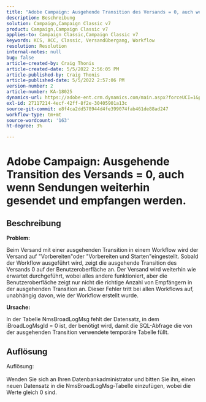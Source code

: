 ```yaml
---
title: "Adobe Campaign: Ausgehende Transition des Versands = 0, auch wenn Sendungen noch gesendet und empfangen werden."
description: Beschreibung
solution: Campaign,Campaign Classic v7
product: Campaign,Campaign Classic v7
applies-to: Campaign Classic,Campaign Classic v7
keywords: KCS, ACC, Classic, Versandübergang, Workflow
resolution: Resolution
internal-notes: null
bug: false
article-created-by: Craig Thonis
article-created-date: 5/5/2022 2:56:05 PM
article-published-by: Craig Thonis
article-published-date: 5/5/2022 2:57:06 PM
version-number: 2
article-number: KA-18025
dynamics-url: https://adobe-ent.crm.dynamics.com/main.aspx?forceUCI=1&pagetype=entityrecord&etn=knowledgearticle&id=9f658e78-83cc-ec11-a7b5-6045bd00d995
exl-id: 27117214-4ecf-42ff-8f2e-30405901a13c
source-git-commit: e8f4ca2dd578944d4fe399074fab461de88ad247
workflow-type: tm+mt
source-wordcount: '163'
ht-degree: 3%

---
```


# Adobe Campaign: Ausgehende Transition des Versands = 0, auch wenn Sendungen weiterhin gesendet und empfangen werden.

## Beschreibung


<b>Problem:</b>

Beim Versand mit einer ausgehenden Transition in einem Workflow wird der Versand auf &quot;Vorbereiten&quot;oder &quot;Vorbereiten und Starten&quot;eingestellt. Sobald der Workflow ausgeführt wird, zeigt die ausgehende Transition des Versands 0 auf der Benutzeroberfläche an. Der Versand wird weiterhin wie erwartet durchgeführt, wobei alles andere funktioniert, aber die Benutzeroberfläche zeigt nur nicht die richtige Anzahl von Empfängern in der ausgehenden Transition an. Dieser Fehler tritt bei allen Workflows auf, unabhängig davon, wie der Workflow erstellt wurde.



<b>Ursache:</b>

In der Tabelle NmsBroadLogMsg fehlt der Datensatz, in dem iBroadLogMsgId = 0 ist, der benötigt wird, damit die SQL-Abfrage die von der ausgehenden Transition verwendete temporäre Tabelle füllt.


## Auflösung

Auflösung:<br><br>
Wenden Sie sich an Ihren Datenbankadministrator und bitten Sie ihn, einen neuen Datensatz in die NmsBroadLogMsg-Tabelle einzufügen, wobei die Werte gleich 0 sind.
